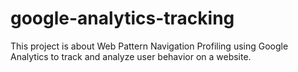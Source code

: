 # google-analytics-tracking
This project is about Web Pattern Navigation Profiling using Google Analytics to track and analyze user behavior on a website.
